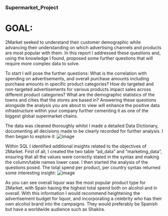 ### Supermarket_Project

# GOAL:

2Market seeked to understand their customer demographic while advancing their understanding on which advertising channels and products are most popular with them. In this report I addressed these questions and, using the knowledge I found, proposed some further questions that will require more complex data to solve. 

To start I will pose the further questions: What is the correlation with spending on advertisements, and overall purchase amounts including purchase amounts in specific product categories? How do targeted and non-targeted advertisements for various products impact sales across different product categories? What are the demographic statistics of the towns and cities that the stores are based in? Answering these questions alongside the analysis you are about to view will enhance the positive data infrastructure within your company further cementing it as one of the biggest global supermarket chains. 

The data was cleaned thoroughly whilst I made a detailed Data Dictionary, documenting all decisions made to be clearly recorded for further analysis. I then began to explore it:
![image](https://github.com/user-attachments/assets/8c97f7a9-437b-4e28-a549-77075c100782)

Within SQL I identified additional insights related to the objectives of 2Market. First of all, I created the two table “ad_data” and ”marketing_data”, ensuring that all the values were correctly stated in the syntax and making the column/table names lower case. I then started the analysis of the questions posed.
The total spend per product, per country syntax returned some interesting insight:
 ![image](https://github.com/user-attachments/assets/aeb25748-c9d1-4ddc-a3bd-a574ef757929)

As you can see overall liquor was the most popular product type for 2Market, with Spain having the highest total spend both on alcohol and in overall. With this information I would recommend heightening the advertisement budget for liquor, and incorporating a celebrity who has their own alcohol brand into the campaigns. They would preferably be Spanish but have a worldwide audience such as Shakira.

